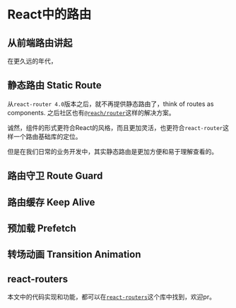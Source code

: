 # React中的路由

## 从前端路由讲起

在更久远的年代，

## 静态路由 Static Route

从`react-router 4.0`版本之后，就不再提供静态路由了，think of routes as components. 之后社区也有[`@reach/router`](https://reach.tech/router/)这样的解决方案。

诚然，组件的形式更符合React的风格，而且更加灵活，也更符合`react-router`这样一个路由基础库的定位。

但是在我们日常的业务开发中，其实静态路由是更加方便和易于理解查看的。

## 路由守卫 Route Guard

## 路由缓存 Keep Alive

## 预加载 Prefetch

## 转场动画 Transition Animation

## react-routers

本文中的代码实现和功能，都可以在[`react-routers`](https://github.com/Bert0324/react-routers)这个库中找到，欢迎pr。
